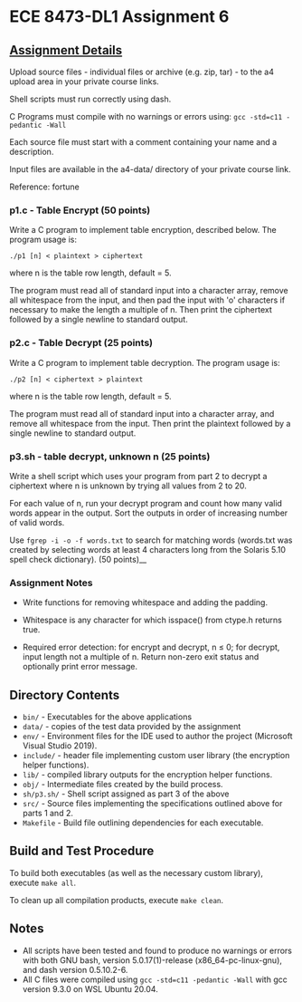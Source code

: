 # ECE 8473-DL1 Assignment 6

## [Assignment Details](https://fog.misty.com/perry/osp/a6/a6.html)
Upload source files - individual files or archive (e.g. zip, tar) - to the a4 upload area in your private course links.

Shell scripts must run correctly using dash.

C Programs must compile with no warnings or errors using: `gcc -std=c11 -pedantic -Wall`

Each source file must start with a comment containing your name and a description.

Input files are available in the a4-data/ directory of your private course link.

Reference: fortune

### __p1.c - Table Encrypt (50 points)__

 Write a C program to implement table encryption, described below. The program usage is:

  `./p1 [n] < plaintext > ciphertext `

where n is the table row length, default = 5.

The program must read all of standard input into a character array, remove all whitespace from the input, and then pad the input with 'o' characters if necessary to make the length a multiple of n. Then print the ciphertext followed by a single newline to standard output. 

### __p2.c - Table Decrypt (25 points)__

 Write a C program to implement table decryption. The program usage is:

  `./p2 [n] < ciphertext > plaintext`

where n is the table row length, default = 5.

The program must read all of standard input into a character array, and remove all whitespace from the input. Then print the plaintext followed by a single newline to standard output. 

###  __p3.sh - table decrypt, unknown n (25 points)__

Write a shell script which uses your program from part 2 to decrypt a ciphertext where n is unknown by trying all values from 2 to 20.

For each value of n, run your decrypt program and count how many valid words appear in the output. Sort the outputs in order of increasing number of valid words.

Use `fgrep -i -o -f words.txt` to search for matching words (words.txt was created by selecting words at least 4 characters long from the Solaris 5.10 spell check dictionary).  (50 points)__

### __Assignment Notes__

- Write functions for removing whitespace and adding the padding.

- Whitespace is any character for which isspace() from ctype.h returns true.

- Required error detection: for encrypt and decrypt, n ≤ 0; for decrypt, input length not a multiple of n. Return non-zero exit status and optionally print error message. 

## Directory Contents
- `bin/` - Executables for the above applications
- `data/` - copies of the test data provided by the assignment
- `env/` - Environment files for the IDE used to author the project (Microsoft Visual Studio 2019).
- `include/` - header file implementing custom user library (the encryption helper functions).
- `lib/` - compiled library outputs for the encryption helper functions.
- `obj/` - Intermediate files created by the build process.
- `sh/p3.sh/` - Shell script assigned as part 3 of the above
- `src/` - Source files implementing the specifications outlined above for parts 1 and 2.
- `Makefile` - Build file outlining dependencies for each executable.

## Build and Test Procedure
To build both executables (as well as the necessary custom library), execute `make all`.

To clean up all compilation products, execute `make clean`. 

## Notes
- All scripts have been tested and found to produce no warnings or errors with both GNU bash, version 5.0.17(1)-release (x86_64-pc-linux-gnu), and dash version 0.5.10.2-6.
- All C files were compiled using `gcc -std=c11 -pedantic -Wall` with gcc version 9.3.0 on WSL Ubuntu 20.04.